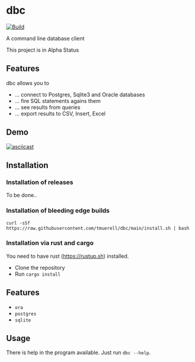 # dbc

[![Build](https://github.com/tmuerell/dbc/actions/workflows/build.yml/badge.svg)](https://github.com/tmuerell/dbc/actions/workflows/build.yml)


A command line database client

This project is in Alpha Status

## Features

dbc allows you to

* ... connect to Postgres, Sqlite3 and Oracle databases
* ... fire SQL statements agains them
* ... see results from queries
* ... export results to CSV, Insert, Excel

## Demo

[![asciicast](https://asciinema.org/a/HdyAGv32aLRa7Sk2OPlAgctra.svg)](https://asciinema.org/a/HdyAGv32aLRa7Sk2OPlAgctra)

## Installation 

### Installation of releases

To be done..

### Installation of bleeding edge builds

```
curl -sSf https://raw.githubusercontent.com/tmuerell/dbc/main/install.sh | bash
```

### Installation via rust and cargo

You need to have rust (https://rustup.sh) installed.

* Clone the repository
* Run `cargo install`

## Features

* `ora`
* `postgres`
* `sqlite`

## Usage

There is help in the program available. Just run `dbc --help`.
